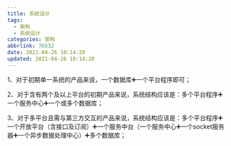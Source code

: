 ```yaml
---
title: 系统设计
tags:
  - 架构
  - 系统设计
categories: 架构
abbrlink: 76532
date: 2021-04-26 10:14:20
updated: 2021-04-26 10:14:20
---
```


1、对于初期单一系统的产品来说，一个数据库➕一个平台程序即可；

2、对于含有两个及以上平台的初期产品来说，系统结构应该是：多个平台程序➕一个服务中心➕一个或多个数据库；

3、对于多平台且需与第三方交互的产品来说，系统结构应该是：多个平台程序➕一个开放平台（含接口及订阅）➕一个服务中台（一个服务中心➕一个socket服务器➕一个异步数据处理中心）➕多个数据库；